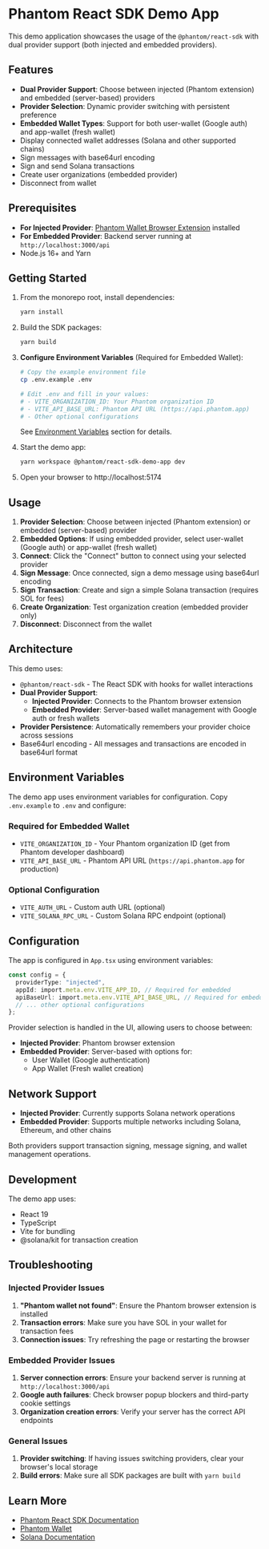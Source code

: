 # Phantom React SDK Demo App

This demo application showcases the usage of the `@phantom/react-sdk` with dual provider support (both injected and embedded providers).

## Features

- **Dual Provider Support**: Choose between injected (Phantom extension) and embedded (server-based) providers
- **Provider Selection**: Dynamic provider switching with persistent preference
- **Embedded Wallet Types**: Support for both user-wallet (Google auth) and app-wallet (fresh wallet)
- Display connected wallet addresses (Solana and other supported chains)
- Sign messages with base64url encoding
- Sign and send Solana transactions
- Create user organizations (embedded provider)
- Disconnect from wallet

## Prerequisites

- **For Injected Provider**: [Phantom Wallet Browser Extension](https://phantom.app/download) installed
- **For Embedded Provider**: Backend server running at `http://localhost:3000/api`
- Node.js 16+ and Yarn

## Getting Started

1. From the monorepo root, install dependencies:

   ```bash
   yarn install
   ```

2. Build the SDK packages:

   ```bash
   yarn build
   ```

3. **Configure Environment Variables** (Required for Embedded Wallet):

   ```bash
   # Copy the example environment file
   cp .env.example .env

   # Edit .env and fill in your values:
   # - VITE_ORGANIZATION_ID: Your Phantom organization ID
   # - VITE_API_BASE_URL: Phantom API URL (https://api.phantom.app)
   # - Other optional configurations
   ```

   See [Environment Variables](#environment-variables) section for details.

4. Start the demo app:

   ```bash
   yarn workspace @phantom/react-sdk-demo-app dev
   ```

5. Open your browser to http://localhost:5174

## Usage

1. **Provider Selection**: Choose between injected (Phantom extension) or embedded (server-based) provider
2. **Embedded Options**: If using embedded provider, select user-wallet (Google auth) or app-wallet (fresh wallet)
3. **Connect**: Click the "Connect" button to connect using your selected provider
4. **Sign Message**: Once connected, sign a demo message using base64url encoding
5. **Sign Transaction**: Create and sign a simple Solana transaction (requires SOL for fees)
6. **Create Organization**: Test organization creation (embedded provider only)
7. **Disconnect**: Disconnect from the wallet

## Architecture

This demo uses:

- `@phantom/react-sdk` - The React SDK with hooks for wallet interactions
- **Dual Provider Support**:
  - **Injected Provider**: Connects to the Phantom browser extension
  - **Embedded Provider**: Server-based wallet management with Google auth or fresh wallets
- **Provider Persistence**: Automatically remembers your provider choice across sessions
- Base64url encoding - All messages and transactions are encoded in base64url format

## Environment Variables

The demo app uses environment variables for configuration. Copy `.env.example` to `.env` and configure:

### Required for Embedded Wallet

- `VITE_ORGANIZATION_ID` - Your Phantom organization ID (get from Phantom developer dashboard)
- `VITE_API_BASE_URL` - Phantom API URL (`https://api.phantom.app` for production)

### Optional Configuration

- `VITE_AUTH_URL` - Custom auth URL (optional)
- `VITE_SOLANA_RPC_URL` - Custom Solana RPC endpoint (optional)

## Configuration

The app is configured in `App.tsx` using environment variables:

```typescript
const config = {
  providerType: "injected",
  appId: import.meta.env.VITE_APP_ID, // Required for embedded
  apiBaseUrl: import.meta.env.VITE_API_BASE_URL, // Required for embedded
  // ... other optional configurations
};
```

Provider selection is handled in the UI, allowing users to choose between:

- **Injected Provider**: Phantom browser extension
- **Embedded Provider**: Server-based with options for:
  - User Wallet (Google authentication)
  - App Wallet (Fresh wallet creation)

## Network Support

- **Injected Provider**: Currently supports Solana network operations
- **Embedded Provider**: Supports multiple networks including Solana, Ethereum, and other chains

Both providers support transaction signing, message signing, and wallet management operations.

## Development

The demo app uses:

- React 19
- TypeScript
- Vite for bundling
- @solana/kit for transaction creation

## Troubleshooting

### Injected Provider Issues

1. **"Phantom wallet not found"**: Ensure the Phantom browser extension is installed
2. **Transaction errors**: Make sure you have SOL in your wallet for transaction fees
3. **Connection issues**: Try refreshing the page or restarting the browser

### Embedded Provider Issues

1. **Server connection errors**: Ensure your backend server is running at `http://localhost:3000/api`
2. **Google auth failures**: Check browser popup blockers and third-party cookie settings
3. **Organization creation errors**: Verify your server has the correct API endpoints

### General Issues

1. **Provider switching**: If having issues switching providers, clear your browser's local storage
2. **Build errors**: Make sure all SDK packages are built with `yarn build`

## Learn More

- [Phantom React SDK Documentation](../../packages/react-sdk/README.md)
- [Phantom Wallet](https://phantom.app)
- [Solana Documentation](https://docs.solana.com)
